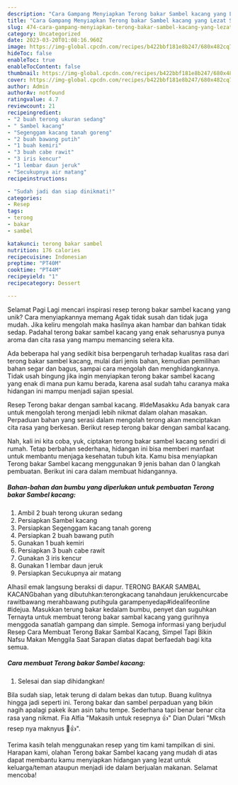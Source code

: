 ```yaml
---
description: "Cara Gampang Menyiapkan Terong bakar Sambel kacang yang Lezat Sekali, Lezat"
title: "Cara Gampang Menyiapkan Terong bakar Sambel kacang yang Lezat Sekali, Lezat"
slug: 474-cara-gampang-menyiapkan-terong-bakar-sambel-kacang-yang-lezat-sekali-lezat
category: Uncategorized
date: 2023-03-20T01:08:16.960Z
image: https://img-global.cpcdn.com/recipes/b422bbf181e8b247/680x482cq70/terong-bakar-sambel-kacang-foto-resep-utama.jpg
hideToc: false
enableToc: true
enableTocContent: false
thumbnail: https://img-global.cpcdn.com/recipes/b422bbf181e8b247/680x482cq70/terong-bakar-sambel-kacang-foto-resep-utama.jpg
cover: https://img-global.cpcdn.com/recipes/b422bbf181e8b247/680x482cq70/terong-bakar-sambel-kacang-foto-resep-utama.jpg
author: Admin
authorAv: notfound
ratingvalue: 4.7
reviewcount: 21
recipeingredient:
- "2 buah terong ukuran sedang"
- " Sambel kacang"
- "Segenggam kacang tanah goreng"
- "2 buah bawang putih"
- "1 buah kemiri"
- "3 buah cabe rawit"
- "3 iris kencur"
- "1 lembar daun jeruk"
- "Secukupnya air matang"
recipeinstructions:

- "Sudah jadi dan siap dinikmati!"
categories:
- Resep
tags:
- terong
- bakar
- sambel

katakunci: terong bakar sambel 
nutrition: 176 calories
recipecuisine: Indonesian
preptime: "PT40M"
cooktime: "PT44M"
recipeyield: "1"
recipecategory: Dessert

---
```



Selamat Pagi Lagi mencari inspirasi resep terong bakar sambel kacang yang unik? Cara menyiapkannya memang Agak tidak susah dan tidak juga mudah. Jika keliru mengolah maka hasilnya akan hambar dan bahkan tidak sedap. Padahal terong bakar sambel kacang yang enak seharusnya punya aroma dan cita rasa yang mampu memancing selera kita.


Ada beberapa hal yang sedikit bisa berpengaruh terhadap kualitas rasa dari terong bakar sambel kacang, mulai dari jenis bahan, kemudian pemilihan bahan segar dan bagus, sampai cara mengolah dan menghidangkannya. Tidak usah bingung jika ingin menyiapkan terong bakar sambel kacang yang enak di mana pun kamu berada, karena asal sudah tahu caranya maka hidangan ini mampu menjadi sajian spesial.

Resep Terong bakar dengan sambal kacang. #IdeMasakku Ada banyak cara untuk mengolah terong menjadi lebih nikmat dalam olahan masakan. Perpaduan bahan yang serasi dalam mengolah terong akan menciptakan cita rasa yang berkesan. Berikut resep terong bakar dengan sambal kacang.


Nah, kali ini kita coba, yuk, ciptakan terong bakar sambel kacang sendiri di rumah. Tetap berbahan sederhana, hidangan ini bisa memberi manfaat untuk membantu menjaga kesehatan tubuh kita. Kamu bisa menyiapkan Terong bakar Sambel kacang menggunakan 9 jenis bahan dan 0 langkah pembuatan. Berikut ini cara dalam membuat hidangannya.

<!--inarticleads1-->

##### Bahan-bahan dan bumbu yang diperlukan untuk pembuatan Terong bakar Sambel kacang:

1. Ambil 2 buah terong ukuran sedang
1. Persiapkan  Sambel kacang
1. Persiapkan Segenggam kacang tanah goreng
1. Persiapkan 2 buah bawang putih
1. Gunakan 1 buah kemiri
1. Persiapkan 3 buah cabe rawit
1. Gunakan 3 iris kencur
1. Gunakan 1 lembar daun jeruk
1. Persiapkan Secukupnya air matang


Alhasil emak langsung beraksi di dapur. TERONG BAKAR SAMBAL KACANGbahan yang dibutuhkan:terongkacang tanahdaun jerukkencurcabe rawitbawang merahbawang putihgula garampenyedap#idealifeonline #idejua. Masukkan terung bakar kedalam bumbu, penyet dan suguhkan Ternayta untuk membuat terong bakar sambal kacang yang gurihnya menggoda sanatlah gampang dan simple. Semoga informasi yang berjudul Resep Cara Membuat Terong Bakar Sambal Kacang, Simpel Tapi Bikin Nafsu Makan Menggila Saat Sarapan diatas dapat berfaedah bagi kita semua. 

<!--inarticleads2-->

##### Cara membuat Terong bakar Sambel kacang:


1. Selesai dan siap dihidangkan!

Bila sudah siap, letak terung di dalam bekas dan tutup. Buang kulitnya hingga jadi seperti ini. Terong bakar dan sambel perpaduan yang bikin nagih apalagi pakek ikan asin tahu tempe. Sederhana tapi benar benar cita rasa yang nikmat. Fia Alfia &#34;Makasih untuk resepnya 👍&#34; Dian Dulari &#34;Mksh resep nya maknyus 🤤👍&#34;. 

Terima kasih telah menggunakan resep yang tim kami tampilkan di sini. Harapan kami, olahan Terong bakar Sambel kacang yang mudah di atas dapat membantu kamu menyiapkan hidangan yang lezat untuk keluarga/teman ataupun menjadi ide dalam berjualan makanan. Selamat mencoba!
